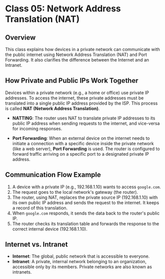 # Class 05: Network Address Translation (NAT)

## Overview

This class explains how devices in a private network can communicate with the public internet using Network Address Translation (NAT) and Port Forwarding. It also clarifies the difference between the Internet and an Intranet.

## How Private and Public IPs Work Together

Devices within a private network (e.g., a home or office) use private IP addresses. To access the internet, these private addresses must be translated into a single public IP address provided by the ISP. This process is called **NAT (Network Address Translation)**.

* **NATTING**: The router uses NAT to translate private IP addresses to its public IP address when sending requests to the internet, and vice-versa for incoming responses.

* **Port Forwarding**: When an external device on the internet needs to initiate a connection with a specific device inside the private network (like a web server), **Port Forwarding** is used. The router is configured to forward traffic arriving on a specific port to a designated private IP address.

## Communication Flow Example

1.  A device with a private IP (e.g., 192.168.1.10) wants to access `google.com`.
2.  The request goes to the local network's gateway (the router).
3.  The router, using NAT, replaces the private source IP (192.168.1.10) with its own public IP address and sends the request to the internet. It keeps a record of this translation.
4.  When `google.com` responds, it sends the data back to the router's public IP.
5.  The router checks its translation table and forwards the response to the correct internal device (192.168.1.10).

## Internet vs. Intranet

* **Internet**: The global, public network that is accessible to everyone.
* **Intranet**: A private, internal network belonging to an organization, accessible only by its members. Private networks are also known as intranets.


